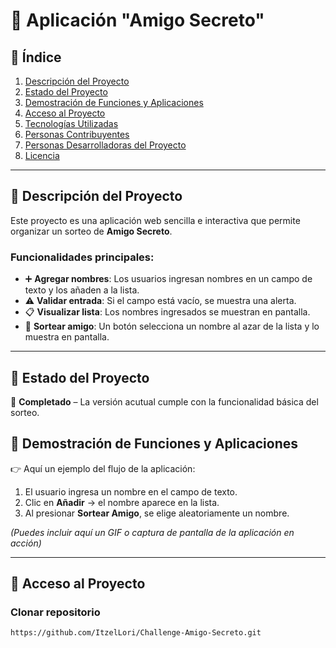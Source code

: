 # 🎁 Aplicación "Amigo Secreto"


## 📑 Índice
1. [Descripción del Proyecto](#-descripción-del-proyecto)  
2. [Estado del Proyecto](#-estado-del-proyecto)  
3. [Demostración de Funciones y Aplicaciones](#-demostración-de-funciones-y-aplicaciones)  
4. [Acceso al Proyecto](#-acceso-al-proyecto)  
5. [Tecnologías Utilizadas](#-tecnologías-utilizadas)  
6. [Personas Contribuyentes](#-personas-contribuyentes)  
7. [Personas Desarrolladoras del Proyecto](#-personas-desarrolladoras-del-proyecto)  
8. [Licencia](#-licencia)  

---

## 📖 Descripción del Proyecto
Este proyecto es una aplicación web sencilla e interactiva que permite organizar un sorteo de **Amigo Secreto**.  

### Funcionalidades principales:
- ➕ **Agregar nombres**: Los usuarios ingresan nombres en un campo de texto y los añaden a la lista.  
- ⚠️ **Validar entrada**: Si el campo está vacío, se muestra una alerta.  
- 📋 **Visualizar lista**: Los nombres ingresados se muestran en pantalla.  
- 🎲 **Sortear amigo**: Un botón selecciona un nombre al azar de la lista y lo muestra en pantalla.  

---

## 📌 Estado del Proyecto
🚧 **Completado** – La versión acutual cumple con la funcionalidad básica del sorteo.  

## 🎥 Demostración de Funciones y Aplicaciones
👉 Aquí un ejemplo del flujo de la aplicación:  

1. El usuario ingresa un nombre en el campo de texto.  
2. Clic en **Añadir** → el nombre aparece en la lista.  
3. Al presionar **Sortear Amigo**, se elige aleatoriamente un nombre.  

*(Puedes incluir aquí un GIF o captura de pantalla de la aplicación en acción)*

---

## 🔑 Acceso al Proyecto
### Clonar repositorio
```bash
https://github.com/ItzelLori/Challenge-Amigo-Secreto.git
